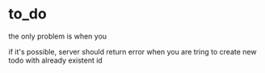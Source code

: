 # to_do

the only problem is when you 


if it's possible, server should return error when 
you are tring to create new todo with already existent id





 
